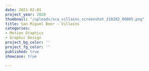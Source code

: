 ```yaml
---
date: 2021-02-01
project_year: 2020
thumbnail: "/uploads/sca_villains_screenshot_210202_00005.png"
title: San Miguel Beer – Villains
categories:
- Motion Graphics
- Graphic Design
project_bg_color: ''
project_fg_color: ''
published: true
showcase: true

---
```

